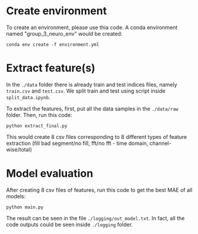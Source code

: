 # Create environment
To create an environment, please use thia code. A conda environment named "group_3_neuro_env" would be created:
```
conda env create -f environment.yml
```

# Extract feature(s)
In the ```./data``` folder there is already train and test indices files, namely ```train.csv``` and ```test.csv```. We split train and test using script inside ```split_data.ipynb```.

To extract the features, first, put all the data samples in the ```./data/raw``` folder. Then, run this code:
```
python extract_final.py
```

This would create 8 csv files corresponding to 8 different types of feature extraction (fill bad segment/no fill, fft/no fft - time domain, channel-wise/total)

# Model evaluation
After creating 8 csv files of features, run this code to get the best MAE of all models:
```
python main.py
```

The result can be seen in the file ```./logging/out_model.txt```. In fact, all the code outputs could be seen inside ```./logging``` folder.
